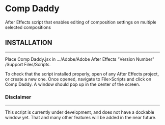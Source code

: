 # Comp Daddy
After Effects script that enables editing of composition settings on multiple selected compositions

## INSTALLATION
---
Place Comp Daddy.jsx in .../Adobe/Adobe After Effects "Version Number" /Support Files/Scripts.

To check that the script installed properly, open of any After Effects project, or create a new one. Once opened, navigate to File>Scripts and click on Comp Daddy. A window should pop up in the center of the screen.

### Disclaimer
---
This script is currently under development, and does not have a dockable window yet. That and many other features will be added in the near future. 
